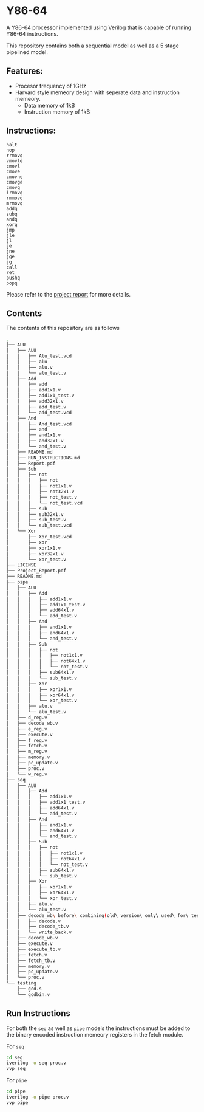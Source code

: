 # Y86-64

A Y86-64 processor implemented using Verilog that is capable of running Y86-64 instructions.

This repository contains both a sequential model as well as a 5 stage pipelined model.

## Features:
- Procesor frequency of 1GHz
- Harvard style memeory design with seperate data and instruction memeory.
  - Data memory of 1kB
  - Instruction memory of 1kB 


## Instructions:
```
halt 
nop
rrmovq
vmovle
cmovl
cmove
cmovne
cmovge
cmovg
irmovq
rmmovq
mrmovq
addq
subq
andq
xorq
jmp
jle
jl
je
jne
jge
jg
call 
ret
pushq
popq
```

Please refer to the [project report](https://github.com/adithyasunil26/Y86-64-Processor/blob/main/Project_Report.pdf) for more details.

## Contents
The contents of this repository are as follows
```bash
.
├── ALU
│   ├── ALU
│   │   ├── Alu_test.vcd
│   │   ├── alu
│   │   ├── alu.v
│   │   └── alu_test.v
│   ├── Add
│   │   ├── add
│   │   ├── add1x1.v
│   │   ├── add1x1_test.v
│   │   ├── add32x1.v
│   │   ├── add_test.v
│   │   └── add_test.vcd
│   ├── And
│   │   ├── And_test.vcd
│   │   ├── and
│   │   ├── and1x1.v
│   │   ├── and32x1.v
│   │   └── and_test.v
│   ├── README.md
│   ├── RUN_INSTRUCTIONS.md
│   ├── Report.pdf
│   ├── Sub
│   │   ├── not
│   │   │   ├── not
│   │   │   ├── not1x1.v
│   │   │   ├── not32x1.v
│   │   │   ├── not_test.v
│   │   │   └── not_test.vcd
│   │   ├── sub
│   │   ├── sub32x1.v
│   │   ├── sub_test.v
│   │   └── sub_test.vcd
│   └── Xor
│       ├── Xor_test.vcd
│       ├── xor
│       ├── xor1x1.v
│       ├── xor32x1.v
│       └── xor_test.v
├── LICENSE
├── Project_Report.pdf
├── README.md
├── pipe
│   ├── ALU
│   │   ├── Add
│   │   │   ├── add1x1.v
│   │   │   ├── add1x1_test.v
│   │   │   ├── add64x1.v
│   │   │   └── add_test.v
│   │   ├── And
│   │   │   ├── and1x1.v
│   │   │   ├── and64x1.v
│   │   │   └── and_test.v
│   │   ├── Sub
│   │   │   ├── not
│   │   │   │   ├── not1x1.v
│   │   │   │   ├── not64x1.v
│   │   │   │   └── not_test.v
│   │   │   ├── sub64x1.v
│   │   │   └── sub_test.v
│   │   ├── Xor
│   │   │   ├── xor1x1.v
│   │   │   ├── xor64x1.v
│   │   │   └── xor_test.v
│   │   ├── alu.v
│   │   └── alu_test.v
│   ├── d_reg.v
│   ├── decode_wb.v
│   ├── e_reg.v
│   ├── execute.v
│   ├── f_reg.v
│   ├── fetch.v
│   ├── m_reg.v
│   ├── memory.v
│   ├── pc_update.v
│   ├── proc.v
│   └── w_reg.v
├── seq
│   ├── ALU
│   │   ├── Add
│   │   │   ├── add1x1.v
│   │   │   ├── add1x1_test.v
│   │   │   ├── add64x1.v
│   │   │   └── add_test.v
│   │   ├── And
│   │   │   ├── and1x1.v
│   │   │   ├── and64x1.v
│   │   │   └── and_test.v
│   │   ├── Sub
│   │   │   ├── not
│   │   │   │   ├── not1x1.v
│   │   │   │   ├── not64x1.v
│   │   │   │   └── not_test.v
│   │   │   ├── sub64x1.v
│   │   │   └── sub_test.v
│   │   ├── Xor
│   │   │   ├── xor1x1.v
│   │   │   ├── xor64x1.v
│   │   │   └── xor_test.v
│   │   ├── alu.v
│   │   └── alu_test.v
│   ├── decode_wb\ before\ combining(old\ version\ only\ used\ for\ testing)
│   │   ├── decode.v
│   │   ├── decode_tb.v
│   │   └── write_back.v
│   ├── decode_wb.v
│   ├── execute.v
│   ├── execute_tb.v
│   ├── fetch.v
│   ├── fetch_tb.v
│   ├── memory.v
│   ├── pc_update.v
│   └── proc.v
└── testing
    ├── gcd.s
    └── gcdbin.v
```

## Run Instructions
For both the `seq` as well as `pipe` models the instructions must be added to the binary encoded instruction memeory registers in the fetch module.

For `seq`
```bash
cd seq
iverilog -o seq proc.v
vvp seq
```

For `pipe`
```bash
cd pipe
iverilog -o pipe proc.v
vvp pipe
```